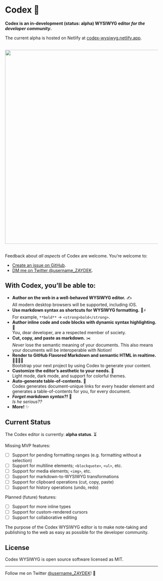 # Codex 🦕

**Codex is an in-development (status: alpha) WYSIWYG editor _for the developer community_.**

The current alpha is hosted on Netlify at [codex-wysiwyg.netlify.app](https://codex-wysiwyg.netlify.app).

<br>
<div align="center">
	<a href="https://codex-wysiwyg.netlify.app">
		<img src="https://i.ibb.co/BZF8tPM/Group-35-1.png" width="640">
	</a>
</div>
<br>

<!-- [![](https://i.ibb.co/6YYRxyg/Screen-Shot-2020-08-12-at-10-33-58-PM.png)](http://codex-wysiwyg.netlify.app) -->

Feedback about _all aspects_ of Codex are welcome. You’re welcome to:

- [Create an issue on GitHub](https://github.com/codex-src/codex-wysiwyg/issues/new).
- [DM me on Twitter @username_ZAYDEK](https://twitter.com/messages/compose?recipient_id=899350210064687105).

<!--

## Wait — Why WYSIWYG?

Historically, the developer community has had a distaste for WYSIWYG editors. 🤢

Namely, there are three reasons:

- WYSIWYG editors don’t understand markdown.
- WYSIWYG editors don’t support export to markdown or HTML.
- _WYSIWYG editors just don’t understand developers._ 😭

**Codex is purpose-built to solve these problems and more.** 🌈

Don’t get me wrong, [markdown editors are pretty cool](https://editor-v2-arch.netlify.app) but lack the ability to control their own destiny. By which I mean, all design decisions *must* prioritize markdown, even at the expense of the editing experience.

_So what if we had a WYSIWYG editor that uniquely understood the needs of the developer community?_ 🤔

-->

## With Codex, you’ll be able to:

- **Author on the web in a well-behaved WYSIWYG editor.** ✍️<br>
	All modern desktop browsers will be supported, including iOS.
- **Use markdown syntax as shortcuts for WYSIWYG formatting.** 🧠⚡️<br>
	For example, `**bold**` → `<strong>bold</strong>`.
- **Author inline code and code blocks with dynamic syntax highlighting.** 🌈<br>
	You, dear developer, are a respected member of society.
- **Cut, copy, and paste as markdown.** ✂️<br>
	_Never_ lose the semantic meaning of your documents. This also means your documents will be interoperable with Notion!
- **Render to GitHub Flavored Markdown and semantic HTML in realtime.** 👩‍💻👨‍💻<br>
	Bootstrap your next project by using Codex to generate your content.
- **Customize the editor’s aesthetic to your needs.** 🧐<br>
	Light mode, dark mode, and support for colorful themes.
- **Auto-generate table-of-contents.** 🔗<br>
	Codex generates document-unique links for every header element and generates a table-of-contents for you, for every document.
- **_Forget markdown syntax?!_** 🤪<br>
	_Is he serious??_
- **More!** ✨

## Current Status

The Codex editor is currently: **alpha status**. ⏳

Missing MVP features:

- [ ] Support for pending formatting ranges (e.g. formatting without a selection)
- [ ] Support for multiline elements; `<blockquote>`, `<ul>`, etc.
- [ ] Support for media elements; `<img>`, etc.
- [ ] Support for markdown-to-WYSIWYG transformations
- [ ] Support for clipboard operations (cut, copy, paste)
- [ ] Support for history operations (undo, redo)

Planned (future) features:

- [ ] Support for more inline types
- [ ] Support for custom-rendered cursors
- [ ] Support for collaborative editing

The purpose of the Codex WYSIWYG editor is to make note-taking and publishing to the web as easy as possible for the developer community.

## License

Codex WYSIWYG is open source software licensed as MIT.

---

Follow me on Twitter [@username_ZAYDEK](https://twitter.com/username_ZAYDEK)! 🖖
